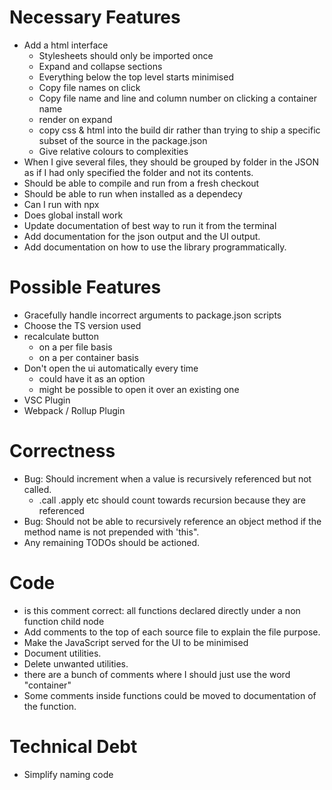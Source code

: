 # Necessary Features

* Add a html interface
    * Stylesheets should only be imported once
    * Expand and collapse sections
    * Everything below the top level starts minimised
    * Copy file names on click
    * Copy file name and line and column number on clicking a container name
    * render on expand
    * copy css & html into the build dir rather than trying to ship a specific subset of the source in the package.json
    * Give relative colours to complexities
* When I give several files, they should be grouped by folder in the JSON as if I had only specified the folder and not its contents.
* Should be able to compile and run from a fresh checkout
* Should be able to run when installed as a dependecy
* Can I run with npx
* Does global install work
* Update documentation of best way to run it from the terminal
* Add documentation for the json output and the UI output.
* Add documentation on how to use the library programmatically.

# Possible Features

* Gracefully handle incorrect arguments to package.json scripts
* Choose the TS version used
* recalculate button
    * on a per file basis
    * on a per container basis
* Don't open the ui automatically every time
    * could have it as an option
    * might be possible to open it over an existing one
* VSC Plugin
* Webpack / Rollup Plugin

# Correctness

* Bug: Should increment when a value is recursively referenced but not called.
    * .call .apply etc should count towards recursion because they are referenced
* Bug: Should not be able to recursively reference an object method if the method name is not prepended with 'this".
* Any remaining TODOs should be actioned.

# Code

* is this comment correct: all functions declared directly under a non function child node
* Add comments to the top of each source file to explain the file purpose.
* Make the JavaScript served for the UI to be minimised
* Document utilities.
* Delete unwanted utilities.
* there are a bunch of comments where I should just use the word "container"
* Some comments inside functions could be moved to documentation of the function.

# Technical Debt

* Simplify naming code
